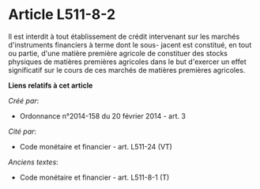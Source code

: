 # Article L511-8-2

Il  est interdit à tout établissement de crédit intervenant sur les marchés  d'instruments financiers à terme dont le sous-
jacent est constitué, en  tout ou partie, d'une matière première agricole de constituer des stocks  physiques de matières
premières agricoles dans le but d'exercer un  effet significatif sur le cours de ces marchés de matières premières
agricoles.

**Liens relatifs à cet article**

_Créé par_:

  - Ordonnance n°2014-158 du 20 février 2014 - art. 3

_Cité par_:

  - Code monétaire et financier - art. L511-24 (VT)

_Anciens textes_:

  - Code monétaire et financier - art. L511-8-1 (T)
